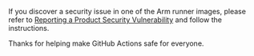 If you discover a security issue in one of the Arm runner images, please refer to [Reporting a Product Security Vulnerability](https://developer.arm.com/documentation/102850/latest/) and follow the instructions.

Thanks for helping make GitHub Actions safe for everyone.

